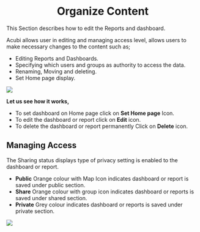 


<center><h1>Organize Content</h1></center>

This Section describes how to edit the Reports and dashboard. 

Acubi allows user in editing and managing access level, allows  users to make necessary changes to the content such as;
  
  -  Editing Reports and Dashboards.
   -  Specifying which users and groups as  authority to access the data.
   -  Renaming, Moving and deleting. 
   -  Set Home page display.
   
![
](https://raw.githubusercontent.com/sv18042016/fp1/93fab44572b6a9c124a7c80f1ec840cd0488f319/images/organise_full.png)

**Let us see how it works,**
- To set dashboard on Home page click on **Set Home page** Icon.
- To edit the dashboard or report click on  **Edit**  icon.
- To delete the dashboard or report permanently Click on  **Delete**  icon.

## Managing Access

The Sharing status displays type of privacy setting is enabled to the dashboard or report.

 -   **Public** Orange colour  with Map Icon indicates dashboard or report is saved under public section.
 -   **Share** Orange colour with group icon indicates dashboard or reports is saved under shared section.
 -   **Private** Grey colour indicates dashboard or reports is saved under private section.

![
](https://raw.githubusercontent.com/sv18042016/fp1/93fab44572b6a9c124a7c80f1ec840cd0488f319/images/organise_full.png)


<!--stackedit_data:
eyJoaXN0b3J5IjpbLTE2MjcxNTI1ODksLTE1OTIzMTE0MjYsLT
E1NTM1Njk1NzUsNzUxNjAwMjQ2LC0xNTk0NzA3MTVdfQ==
-->
